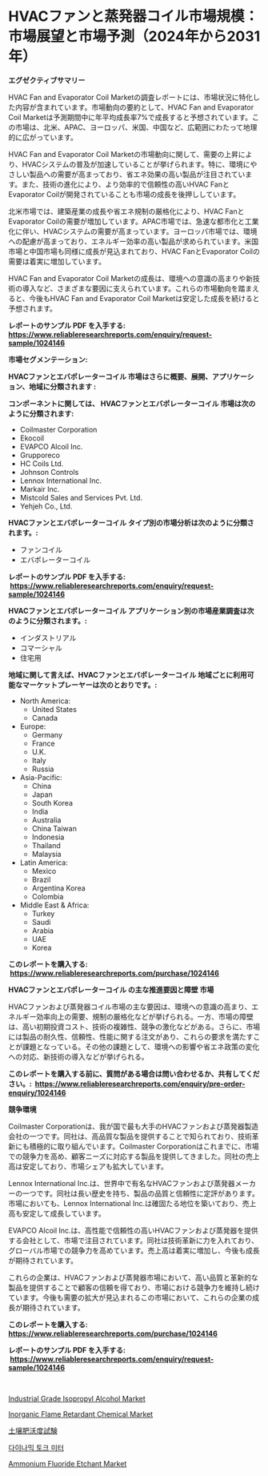 <p><h1>HVACファンと蒸発器コイル市場規模：市場展望と市場予測（2024年から2031年）</h1></p><p><strong>エグゼクティブサマリー</strong></p>
<p><p>HVAC Fan and Evaporator Coil Marketの調査レポートには、市場状況に特化した内容が含まれています。市場動向の要約として、HVAC Fan and Evaporator Coil Marketは予測期間中に年平均成長率7%で成長すると予想されています。この市場は、北米、APAC、ヨーロッパ、米国、中国など、広範囲にわたって地理的に広がっています。</p><p>HVAC Fan and Evaporator Coil Marketの市場動向に関して、需要の上昇により、HVACシステムの普及が加速していることが挙げられます。特に、環境にやさしい製品への需要が高まっており、省エネ効果の高い製品が注目されています。また、技術の進化により、より効率的で信頼性の高いHVAC FanとEvaporator Coilが開発されていることも市場の成長を後押ししています。</p><p>北米市場では、建築産業の成長や省エネ規制の厳格化により、HVAC FanとEvaporator Coilの需要が増加しています。APAC市場では、急速な都市化と工業化に伴い、HVACシステムの需要が高まっています。ヨーロッパ市場では、環境への配慮が高まっており、エネルギー効率の高い製品が求められています。米国市場と中国市場も同様に成長が見込まれており、HVAC FanとEvaporator Coilの需要は着実に増加しています。</p><p>HVAC Fan and Evaporator Coil Marketの成長は、環境への意識の高まりや新技術の導入など、さまざまな要因に支えられています。これらの市場動向を踏まえると、今後もHVAC Fan and Evaporator Coil Marketは安定した成長を続けると予想されます。</p></p>
<p><strong>レポートのサンプル PDF を入手する: <a href="https://www.reliableresearchreports.com/enquiry/request-sample/1024146">https://www.reliableresearchreports.com/enquiry/request-sample/1024146</a></strong></p>
<p><strong>市場セグメンテーション:</strong></p>
<p><strong> HVACファンとエバポレーターコイル 市場はさらに概要、展開、アプリケーション、地域に分類されます :</strong></p>
<p><strong>コンポーネントに関しては、 HVACファンとエバポレーターコイル 市場は次のように分類されます: &nbsp;</strong></p>
<p><ul><li>Coilmaster Corporation</li><li>Ekocoil</li><li>EVAPCO Alcoil Inc.</li><li>Grupporeco</li><li>HC Coils Ltd.</li><li>Johnson Controls</li><li>Lennox International Inc.</li><li>Markair Inc.</li><li>Mistcold Sales and Services Pvt. Ltd.</li><li>Yehjeh Co., Ltd.</li></ul></p>
<p><strong> HVACファンとエバポレーターコイル タイプ別の市場分析は次のように分類されます。:</strong></p>
<p><ul><li>ファンコイル</li><li>エバポレーターコイル</li></ul></p>
<p><strong>レポートのサンプル PDF を入手する: &nbsp;<a href="https://www.reliableresearchreports.com/enquiry/request-sample/1024146">https://www.reliableresearchreports.com/enquiry/request-sample/1024146</a></strong></p>
<p><strong> HVACファンとエバポレーターコイル アプリケーション別の市場産業調査は次のように分類されます。:</strong></p>
<p><ul><li>インダストリアル</li><li>コマーシャル</li><li>住宅用</li></ul></p>
<p><strong>地域に関して言えば、HVACファンとエバポレーターコイル 地域ごとに利用可能なマーケットプレーヤーは次のとおりです。:</strong></p>
<p><ul>
    <li>
        North America:
        <ul>
            <li>United States</li>
            <li>Canada</li>
        </ul>
    </li>
    <li>
        Europe:
        <ul>
            <li>Germany</li>
            <li>France</li>
            <li>U.K.</li>
            <li>Italy</li>
            <li>Russia</li>
        </ul>
    </li>
    <li>
        Asia-Pacific:
        <ul>
            <li>China</li>
            <li>Japan</li>
            <li>South Korea</li>
            <li>India</li>
            <li>Australia</li>
            <li>China Taiwan</li>
            <li>Indonesia</li>
            <li>Thailand</li>
            <li>Malaysia</li>
        </ul>
    </li>
    <li>
        Latin America:
        <ul>
            <li>Mexico</li>
            <li>Brazil</li>
            <li>Argentina Korea</li>
            <li>Colombia</li>
        </ul>
    </li>
    <li>
        Middle East & Africa:
        <ul>
            <li>Turkey</li>
            <li>Saudi</li>
            <li>Arabia</li>
            <li>UAE</li>
            <li>Korea</li>
        </ul>
    </li>
    </ul></p>
<p><strong>このレポートを購入する: &nbsp;<a href="https://www.reliableresearchreports.com/purchase/1024146">https://www.reliableresearchreports.com/purchase/1024146</a></strong></p>
<p><strong>HVACファンとエバポレーターコイル の主な推進要因と障壁 市場</strong></p>
<p><p>HVACファンおよび蒸発器コイル市場の主な要因は、環境への意識の高まり、エネルギー効率向上の需要、規制の厳格化などが挙げられる。一方、市場の障壁は、高い初期投資コスト、技術の複雑性、競争の激化などがある。さらに、市場には製品の耐久性、信頼性、性能に関する注文があり、これらの要求を満たすことが課題となっている。その他の課題として、環境への影響や省エネ政策の変化への対応、新技術の導入などが挙げられる。</p></p>
<p><strong>このレポートを購入する前に、質問がある場合は問い合わせるか、共有してください。:&nbsp; <a href="https://www.reliableresearchreports.com/enquiry/pre-order-enquiry/1024146">https://www.reliableresearchreports.com/enquiry/pre-order-enquiry/1024146</a></strong></p>
<p><strong>競争環境</strong></p>
<p><p>Coilmaster Corporationは、我が国で最も大手のHVACファンおよび蒸発器製造会社の一つです。同社は、高品質な製品を提供することで知られており、技術革新にも積極的に取り組んでいます。Coilmaster Corporationはこれまでに、市場での競争力を高め、顧客ニーズに対応する製品を提供してきました。同社の売上高は安定しており、市場シェアも拡大しています。</p><p>Lennox International Inc.は、世界中で有名なHVACファンおよび蒸発器メーカーの一つです。同社は長い歴史を持ち、製品の品質と信頼性に定評があります。市場においても、Lennox International Inc.は確固たる地位を築いており、売上高も安定して成長しています。</p><p>EVAPCO Alcoil Inc.は、高性能で信頼性の高いHVACファンおよび蒸発器を提供する会社として、市場で注目されています。同社は技術革新に力を入れており、グローバル市場での競争力を高めています。売上高は着実に増加し、今後も成長が期待されています。</p><p>これらの企業は、HVACファンおよび蒸発器市場において、高い品質と革新的な製品を提供することで顧客の信頼を得ており、市場における競争力を維持し続けています。今後も需要の拡大が見込まれるこの市場において、これらの企業の成長が期待されています。</p></p>
<p><strong>このレポートを購入する: &nbsp; <a href="https://www.reliableresearchreports.com/purchase/1024146">https://www.reliableresearchreports.com/purchase/1024146</a></strong></p>
<p><strong>レポートのサンプル PDF を入手する: &nbsp;<a href="https://www.reliableresearchreports.com/enquiry/request-sample/1024146">https://www.reliableresearchreports.com/enquiry/request-sample/1024146</a></strong><strong></strong></p>
<p>&nbsp;</p>
<p><p><a href="https://issuu.com/reportprime-2/docs/industrial-grade-isopropyl-alcohol-market-size-203">Industrial Grade Isopropyl Alcohol Market</a></p><p><a href="https://issuu.com/reportprime-2/docs/inorganic-flame-retardant-chemical-market-size-203">Inorganic Flame Retardant Chemical Market</a></p><p><a href="https://medium.com/@lelanadden5645/%E5%9C%9F%E5%A3%8C%E8%82%A5%E6%B2%83%E5%BA%A6%E3%83%86%E3%82%B9%E3%83%88%E5%B8%82%E5%A0%B4%E8%AA%BF%E6%9F%BB%E3%83%AC%E3%83%9D%E3%83%BC%E3%83%88-%E3%81%9D%E3%81%AE%E6%AD%B4%E5%8F%B2%E3%81%8A%E3%82%88%E3%81%B32031%E5%B9%B4%E3%81%BE%E3%81%A7%E3%81%AE%E4%BA%88%E6%B8%AC-177edc355243">土壌肥沃度試験</a></p><p><a href="https://medium.com/@royerdmtyan906778/2024%EB%85%84%EB%B6%80%ED%84%B0-2031%EB%85%84%EA%B9%8C%EC%A7%80%EC%9D%98-%EA%B8%B0%EA%B0%84%EC%97%90-%EB%8C%80%ED%95%9C-%EB%8F%99%EC%A0%81-%ED%86%A0%ED%81%AC-%EB%AF%B8%ED%84%B0-%EC%8B%9C%EC%9E%A5-%EB%B6%84%EC%84%9D-%EB%B0%8F-%EA%B7%9C%EB%AA%A8-%EC%98%88%EC%B8%A1-69fe268fd688">다이나믹 토크 미터</a></p><p><a href="https://github.com/dringals/Market-Research-Report-List-3/blob/main/ammonium-fluoride-etchant-market.md">Ammonium Fluoride Etchant Market</a></p></p>